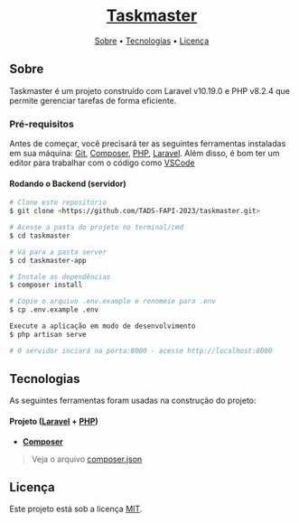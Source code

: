 <h1 align="center">
    <a href="http://localhost/taskmaster/taskmaster-app/public/"> Taskmaster </a>
</h1>

<p align="center">
 <a href="#sobre">Sobre</a> •
 <a href="#tecnologias">Tecnologias</a> • 
 <a href="#licença">Licença</a> 
</p>

## Sobre

Taskmaster é um projeto construído com Laravel v10.19.0 e PHP v8.2.4 que permite gerenciar tarefas de forma eficiente.

### Pré-requisitos

Antes de começar, você precisará ter as seguintes ferramentas instaladas em sua máquina:
[Git](https://git-scm.com), [Composer](https://getcomposer.org/), [PHP](https://www.php.net/), [Laravel](https://laravel.com/).
Além disso, é bom ter um editor para trabalhar com o código como [VSCode](https://code.visualstudio.com/)

#### Rodando o Backend (servidor)

```bash
# Clone este repositório
$ git clone <https://github.com/TADS-FAPI-2023/taskmaster.git>

# Acesse a pasta do projeto no terminal/cmd
$ cd taskmaster

# Vá para a pasta server
$ cd taskmaster-app

# Instale as dependências
$ composer install

# Copie o arquivo .env.example e renomeie para .env
$ cp .env.example .env

Execute a aplicação em modo de desenvolvimento
$ php artisan serve

# O servidor inciará na porta:8000 - acesse http://localhost:8000 

```

## Tecnologias

As seguintes ferramentas foram usadas na construção do projeto:

#### **Projeto** ([Laravel](https://laravel.com/) + [PHP](https://www.php.net/))

- **[Composer](https://getcomposer.org/)**

> Veja o arquivo [composer.json](https://github.com/TADS-FAPI-2023/taskmaster/blob/main/taskmaster-app/composer.json)

## Licença

Este projeto está sob a licença [MIT](./LICENSE).
